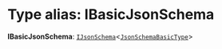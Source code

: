 # Type alias: IBasicJsonSchema

**IBasicJsonSchema**: [`IJsonSchema`](/auto-docs/json-schema/interfaces/IJsonSchema.md)<[`JsonSchemaBasicType`](/auto-docs/json-schema/types/JsonSchemaBasicType.md)>
